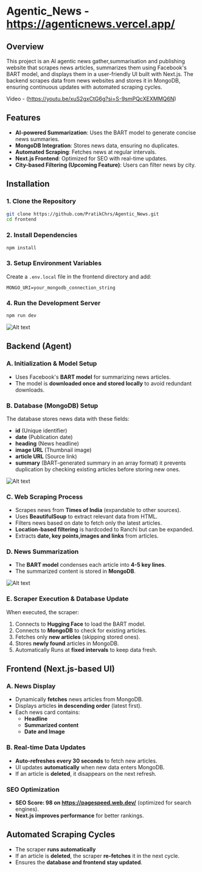 # Agentic_News - https://agenticnews.vercel.app/

## Overview
This project is an AI agentic news gather,summarisation and publishing website that scrapes news articles, summarizes them using Facebook's BART model, and displays them in a user-friendly UI built with Next.js. The backend scrapes data from news websites and stores it in MongoDB, ensuring continuous updates with automated scraping cycles.

Video - (https://youtu.be/xuS2gxCtG6g?si=S-9smPQcXEXMMQ6N)

## Features
- **AI-powered Summarization**: Uses the BART model to generate concise news summaries.
- **MongoDB Integration**: Stores news data, ensuring no duplicates.
- **Automated Scraping**: Fetches news at regular intervals.
- **Next.js Frontend**: Optimized for SEO with real-time updates.
- **City-based Filtering (Upcoming Feature)**: Users can filter news by city.

## Installation

### 1. Clone the Repository
```sh
git clone https://github.com/PratikChrs/Agentic_News.git
cd frontend
```

### 2. Install Dependencies
```sh
npm install
```

### 3. Setup Environment Variables
Create a `.env.local` file in the frontend directory and add:
```env
MONGO_URI=your_mongodb_connection_string
```

### 4. Run the Development Server
```sh
npm run dev
```

![Alt text](https://github.com/PratikChrs/Agentic_News/blob/c3c2d889e96065b60a7c170f3bcbe8f90f235f9f/Frontend/Screenshot%202025-02-24%20224655.png)

## Backend (Agent)

### A. Initialization & Model Setup
- Uses Facebook's **BART model** for summarizing news articles.
- The model is **downloaded once and stored locally** to avoid redundant downloads.

### B. Database (MongoDB) Setup
The database stores news data with these fields:
- **id** (Unique identifier)
- **date** (Publication date)
- **heading** (News headline)
- **image URL** (Thumbnail image)
- **article URL** (Source link)
- **summary** (BART-generated summary in an array format)
it prevents duplication by checking existing articles before storing new ones.

![Alt text](https://github.com/PratikChrs/Agentic_News/blob/c3c2d889e96065b60a7c170f3bcbe8f90f235f9f/Frontend/Screenshot%202025-02-24%20224458.png)

### C. Web Scraping Process
- Scrapes news from **Times of India** (expandable to other sources).
- Uses **BeautifulSoup** to extract relevant data from HTML.
- Filters news based on date to fetch only the latest articles.
- **Location-based filtering** is hardcoded to Ranchi but can be expanded.
- Extracts **date, key points,images and links** from articles.

### D. News Summarization
- The **BART model** condenses each article into **4-5 key lines**.
- The summarized content is stored in **MongoDB**.

![Alt text](https://github.com/PratikChrs/Agentic_News/blob/c3c2d889e96065b60a7c170f3bcbe8f90f235f9f/Frontend/Screenshot%20(28).png)

### E. Scraper Execution & Database Update
When executed, the scraper:
1. Connects to **Hugging Face** to load the BART model.
2. Connects to **MongoDB** to check for existing articles.
3. Fetches only **new articles** (skipping stored ones).
4. Stores **newly found** articles in MongoDB.
5. Automatically Runs at **fixed intervals** to keep data fresh.

## Frontend (Next.js-based UI)

### A. News Display
- Dynamically **fetches** news articles from MongoDB.
- Displays articles **in descending order** (latest first).
- Each news card contains:
  - **Headline**
  - **Summarized content**
  - **Date and Image**

### B. Real-time Data Updates
- **Auto-refreshes every 30 seconds** to fetch new articles.
- UI updates **automatically** when new data enters MongoDB.
- If an article is **deleted**, it disappears on the next refresh.


### SEO Optimization
- **SEO Score: 98 on https://pagespeed.web.dev/** (optimized for search engines).
- **Next.js improves performance** for better rankings.

## Automated Scraping Cycles
- The scraper **runs automatically** 
- If an article is **deleted**, the scraper **re-fetches** it in the next cycle.
- Ensures the **database and frontend stay updated**.


